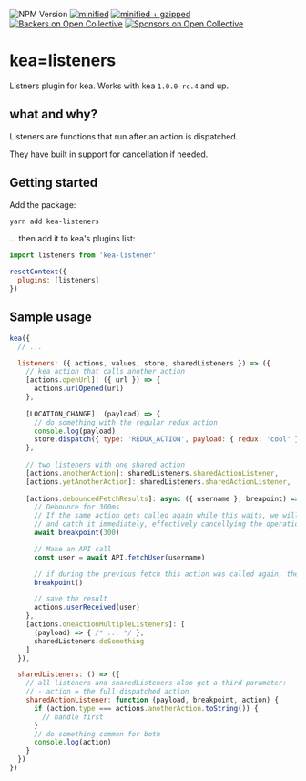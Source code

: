 ![NPM Version](https://img.shields.io/npm/v/kea-listeners.svg)
[![minified](https://badgen.net/bundlephobia/min/kea-listeners)](https://bundlephobia.com/result?p=kea-listeners)
[![minified + gzipped](https://badgen.net/bundlephobia/minzip/kea-listeners)](https://bundlephobia.com/result?p=kea-listeners)
[![Backers on Open Collective](https://opencollective.com/kea/backers/badge.svg)](#backers)
[![Sponsors on Open Collective](https://opencollective.com/kea/sponsors/badge.svg)](#sponsors)

# kea=listeners

Listners plugin for kea. Works with kea `1.0.0-rc.4` and up.

## what and why?

Listeners are functions that run after an action is dispatched.

They have built in support for cancellation if needed.

## Getting started

Add the package:

```sh
yarn add kea-listeners
```

... then add it to kea's plugins list:

```js
import listeners from 'kea-listener'

resetContext({
  plugins: [listeners]
})
```

## Sample usage

```js
kea({
  // ... 

  listeners: ({ actions, values, store, sharedListeners }) => ({
    // kea action that calls another action
    [actions.openUrl]: ({ url }) => { 
      actions.urlOpened(url)
    },
    
    [LOCATION_CHANGE]: (payload) => {
      // do something with the regular redux action
      console.log(payload)
      store.dispatch({ type: 'REDUX_ACTION', payload: { redux: 'cool' } })
    },
    
    // two listeners with one shared action
    [actions.anotherAction]: sharedListeners.sharedActionListener,
    [actions.yetAnotherAction]: sharedListeners.sharedActionListener,
    
    [actions.debouncedFetchResults]: async ({ username }, breapoint) => {
      // Debounce for 300ms
      // If the same action gets called again while this waits, we will throw an exception
      // and catch it immediately, effectively cancellying the operation. 
      await breakpoint(300) 

      // Make an API call
      const user = await API.fetchUser(username)

      // if during the previous fetch this action was called again, then cancel saving the result
      breakpoint()

      // save the result
      actions.userReceived(user)
    },
    [actions.oneActionMultipleListeners]: [
      (payload) => { /* ... */ },
      sharedListeners.doSomething
    ]
  }),

  sharedListeners: () => ({
    // all listeners and sharedListeners also get a third parameter:
    // - action = the full dispatched action
    sharedActionListener: function (payload, breakpoint, action) {
      if (action.type === actions.anotherAction.toString()) {
        // handle first
      } 
      // do something common for both
      console.log(action)
    }
  })
})
```